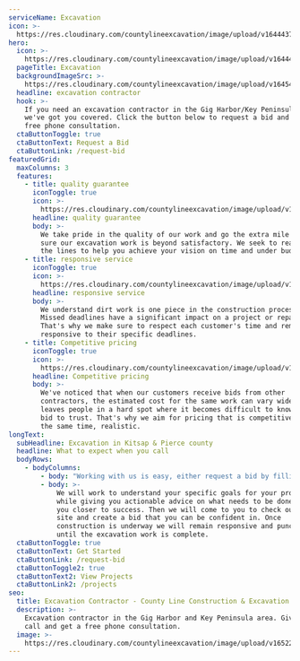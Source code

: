 ```yaml
---
serviceName: Excavation
icon: >-
  https://res.cloudinary.com/countylineexcavation/image/upload/v1644437330/Icons/excavator-icon_ydgs5f.svg
hero:
  icon: >-
    https://res.cloudinary.com/countylineexcavation/image/upload/v1644437330/Icons/excavator-icon_ydgs5f.svg
  pageTitle: Excavation
  backgroundImageSrc: >-
    https://res.cloudinary.com/countylineexcavation/image/upload/v1645489348/main%20page%20photos/begin_construction_rndopn.jpg
  headline: excavation contractor
  hook: >-
    If you need an excavation contractor in the Gig Harbor/Key Peninsula area,
    we've got you covered. Click the button below to request a bid and get a
    free phone consultation.
  ctaButtonToggle: true
  ctaButtonText: Request a Bid
  ctaButtonLink: /request-bid
featuredGrid:
  maxColumns: 3
  features:
    - title: quality guarantee
      iconToggle: true
      icon: >-
        https://res.cloudinary.com/countylineexcavation/image/upload/v1644441240/Icons/quality-icon-white_qceadb.svg
      headline: quality guarantee
      body: >-
        We take pride in the quality of our work and go the extra mile to make
        sure our excavation work is beyond satisfactory. We seek to read between
        the lines to help you achieve your vision on time and under budget. 
    - title: responsive service
      iconToggle: true
      icon: >-
        https://res.cloudinary.com/countylineexcavation/image/upload/v1644441225/Icons/speed-icon-white_kuogsw.svg
      headline: responsive service
      body: >-
        We understand dirt work is one piece in the construction process puzzle.
        Missed deadlines have a significant impact on a project or repair.
        That's why we make sure to respect each customer's time and remain
        responsive to their specific deadlines.
    - title: Competitive pricing
      iconToggle: true
      icon: >-
        https://res.cloudinary.com/countylineexcavation/image/upload/v1652216992/Icons/competitive_pricing_3_goodfu.svg
      headline: Competitive pricing
      body: >-
        We've noticed that when our customers receive bids from other
        contractors, the estimated cost for the same work can vary widely. This
        leaves people in a hard spot where it becomes difficult to know which
        bid to trust. That's why we aim for pricing that is competitive but at
        the same time, realistic.
longText:
  subHeadline: Excavation in Kitsap & Pierce county
  headline: What to expect when you call
  bodyRows:
    - bodyColumns:
        - body: "Working with us is easy, either request a bid by filling out the form\_[here](/request-bid), or give us a call. We understand that you're on a deadline and excavation work is just one piece of the puzzle. That's why we aim to be as responsive as possible to bid requests and inquiries. If we are unable to talk the moment you contact us, we will work to get back to you as soon as possible for a free phone consultation."
        - body: >-
            We will work to understand your specific goals for your project
            while giving you actionable advice on what needs to be done to bring
            you closer to success. Then we will come to you to check out the job
            site and create a bid that you can be confident in. Once
            construction is underway we will remain responsive and punctual
            until the excavation work is complete.
  ctaButtonToggle: true
  ctaButtonText: Get Started
  ctaButtonLink: /request-bid
  ctaButtonToggle2: true
  ctaButtonText2: View Projects
  ctaButtonLink2: /projects
seo:
  title: Excavation Contractor - County Line Construction & Excavation
  description: >-
    Excavation contractor in the Gig Harbor and Key Peninsula area. Give us a
    call and get a free phone consultation. 
  image: >-
    https://res.cloudinary.com/countylineexcavation/image/upload/v1652207773/main%20page%20photos/default-meta-image_wlxysp.jpg
---
```


